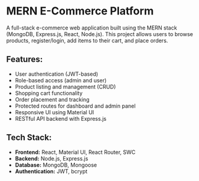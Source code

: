 # MERN E-Commerce Platform

A full-stack e-commerce web application built using the MERN stack (MongoDB, Express.js, React, Node.js). This project allows users to browse products, register/login, add items to their cart, and place orders.

## Features:

- User authentication (JWT-based)
- Role-based access (admin and user)
- Product listing and management (CRUD)
- Shopping cart functionality
- Order placement and tracking
- Protected routes for dashboard and admin panel
- Responsive UI using Material UI
- RESTful API backend with Express.js

## Tech Stack:

- **Frontend:** React, Material UI, React Router, SWC
- **Backend:** Node.js, Express.js
- **Database:** MongoDB, Mongoose
- **Authentication:** JWT, bcrypt
